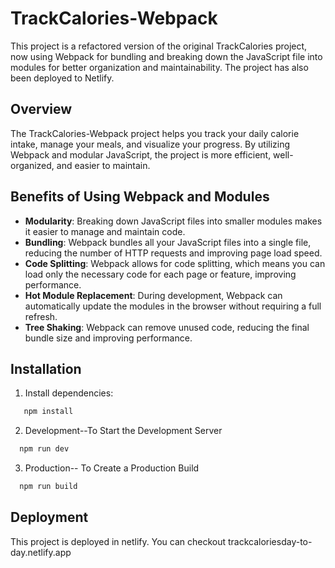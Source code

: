 # TrackCalories-Webpack

This project is a refactored version of the original TrackCalories project, now using Webpack for bundling and breaking down the JavaScript file into modules for better organization and maintainability. The project has also been deployed to Netlify.

## Overview

The TrackCalories-Webpack project helps you track your daily calorie intake, manage your meals, and visualize your progress. By utilizing Webpack and modular JavaScript, the project is more efficient, well-organized, and easier to maintain.

## Benefits of Using Webpack and Modules

- **Modularity**: Breaking down JavaScript files into smaller modules makes it easier to manage and maintain code.
- **Bundling**: Webpack bundles all your JavaScript files into a single file, reducing the number of HTTP requests and improving page load speed.
- **Code Splitting**: Webpack allows for code splitting, which means you can load only the necessary code for each page or feature, improving performance.
- **Hot Module Replacement**: During development, Webpack can automatically update the modules in the browser without requiring a full refresh.
- **Tree Shaking**: Webpack can remove unused code, reducing the final bundle size and improving performance.

## Installation

1. Install dependencies:
```sh
   npm install
```

2. Development--To Start the Development Server
```sh
  npm run dev
```

3. Production-- To Create a Production Build
```sh
  npm run build
```

## Deployment
This project is deployed in netlify. You can checkout trackcaloriesday-to-day.netlify.app




